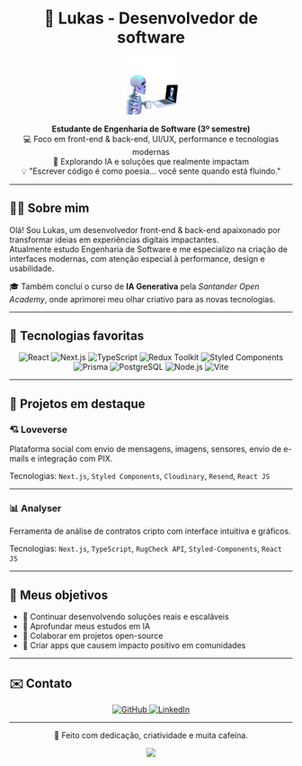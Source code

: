 <!-- /README.md -->

<h1 align="center">🌟 Lukas - Desenvolvedor de software</h1>

<p align="center">
  <img src="skull_02.gif" alt="Banner" width="20%" />
</p>

<p align="center">
  <b>Estudante de Engenharia de Software (3º semestre)</b> <br />
  💻 Foco em front-end & back-end, UI/UX, performance e tecnologias modernas<br />
  🚀 Explorando IA e soluções que realmente impactam <br />
  💡 "Escrever código é como poesia... você sente quando está fluindo."
</p>

---

## 👨‍💻 Sobre mim

Olá! Sou Lukas, um desenvolvedor front-end & back-end apaixonado por transformar ideias em experiências digitais impactantes.  
Atualmente estudo Engenharia de Software e me especializo na criação de interfaces modernas, com atenção especial à performance, design e usabilidade.

🎓 Também concluí o curso de **IA Generativa** pela *Santander Open Academy*, onde aprimorei meu olhar criativo para as novas tecnologias.

---

## 💼 Tecnologias favoritas

<div align="center">
  
![React](https://img.shields.io/badge/React-61DAFB?style=for-the-badge&logo=react&logoColor=white)
![Next.js](https://img.shields.io/badge/Next.js-000000?style=for-the-badge&logo=nextdotjs&logoColor=white)
![TypeScript](https://img.shields.io/badge/TypeScript-3178c6?style=for-the-badge&logo=typescript&logoColor=white)
![Redux Toolkit](https://img.shields.io/badge/Redux_Toolkit-764abc?style=for-the-badge&logo=redux&logoColor=white)
![Styled Components](https://img.shields.io/badge/Styled--Components-db7093?style=for-the-badge&logo=styled-components)
![Prisma](https://img.shields.io/badge/Prisma-2D3748?style=for-the-badge&logo=prisma&logoColor=white)
![PostgreSQL](https://img.shields.io/badge/PostgreSQL-336791?style=for-the-badge&logo=postgresql&logoColor=white)
![Node.js](https://img.shields.io/badge/Node.js-339933?style=for-the-badge&logo=node-dot-js&logoColor=white)
![Vite](https://img.shields.io/badge/Vite-646CFF?style=for-the-badge&logo=vite&logoColor=white)

</div>

---

## 🚀 Projetos em destaque

### 💘 Loveverse
Plataforma social com envio de mensagens, imagens, sensores, envio de e-mails e integração com PIX.

Tecnologias: `Next.js`, `Styled Components`, `Cloudinary`, `Resend`, `React JS`

---

### 📊 Analyser
Ferramenta de análise de contratos cripto com interface intuitiva e gráficos.

Tecnologias: `Next.js`, `TypeScript`, `RugCheck API`, `Styled-Components`, `React JS`

---

## 🎯 Meus objetivos

- 🚀 Continuar desenvolvendo soluções reais e escaláveis
- 🧠 Aprofundar meus estudos em IA 
- 🤝 Colaborar em projetos open-source
- 📱 Criar apps que causem impacto positivo em comunidades

---

## ✉️ Contato

<p align="center">
  <a href="https://github.com/lukasdesousa">
    <img alt="GitHub" src="https://img.shields.io/badge/GitHub-000?style=for-the-badge&logo=github&logoColor=white">
  </a>
  <a href="https://www.linkedin.com/in/lukasdesouza">
    <img alt="LinkedIn" src="https://img.shields.io/badge/LinkedIn-0A66C2?style=for-the-badge&logo=linkedin&logoColor=white">
  </a>
</p>

---

<p align="center">
  💜 Feito com dedicação, criatividade e muita cafeína.  
</p>

<p align="center">
  <img src="https://capsule-render.vercel.app/api?type=waving&color=gradient&height=100&section=footer" />
</p>
